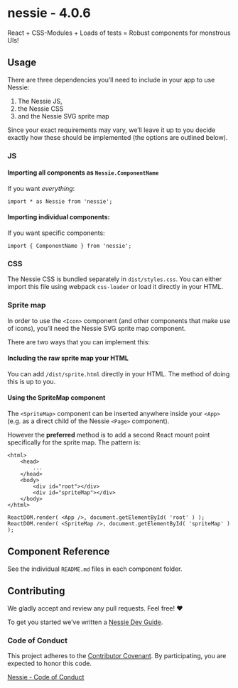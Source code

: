 # nessie - 4.0.6

React + CSS-Modules + Loads of tests = Robust components for monstrous UIs!

## Usage

There are three dependencies you’ll need to include in your app to use Nessie:

1. The Nessie JS,
1. the Nessie CSS
1. and the Nessie SVG sprite map

Since your exact requirements may vary, we’ll leave it up to you decide exactly
how these should be implemented (the options are outlined below).

### JS

#### Importing all components as `Nessie.ComponentName`

If you want _everything_:
```
import * as Nessie from 'nessie';
```

#### Importing individual components:

If you want specific components:
```
import { ComponentName } from 'nessie';
```

### CSS

The Nessie CSS is bundled separately in `dist/styles.css`. You can either import
this file using webpack `css-loader` or load it directly in your HTML.

### Sprite map

In order to use the `<Icon>` component (and other components that make use of
icons), you’ll need the Nessie SVG sprite map component.

There are two ways that you can implement this:

#### Including the raw sprite map your HTML

You can add `/dist/sprite.html` directly in your HTML. The method of doing this
is up to you.

#### Using the SpriteMap component

The `<SpriteMap>` component can be inserted anywhere inside your `<App>` (e.g.
as a direct child of the Nessie `<Page>` component).

However the __preferred__ method is to add a second React mount point
specifically for the sprite map. The pattern is:

```
<html>
    <head>
        ...
    </head>
    <body>
        <div id="root"></div>
        <div id="spriteMap"></div>
    </body>
</html>
```

```
ReactDOM.render( <App />, document.getElementById( 'root' ) );
ReactDOM.render( <SpriteMap />, document.getElementById( 'spriteMap' ) );
```

## Component Reference

See the individual `README.md` files in each component folder.


## Contributing

We gladly accept and review any pull requests. Feel free! :heart:

To get you started we’ve written a [Nessie Dev Guide](https://github.com/sociomantic-tsunami/nessie/wiki/Nessie-Dev-Guide).

### Code of Conduct

This project adheres to the [Contributor
Covenant](<http://contributor-covenant.org/>). By participating, you
are expected to honor this code.

[Nessie - Code of
Conduct](<https://github.com/sociomantic-tsunami/nessie/blob/master/CODE_OF_CONDUCT.md>)
